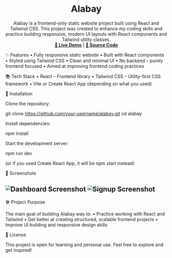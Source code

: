 
<h1 align="center">Alabay</h1>

<p align="center">	
Alabay is a frontend-only static website project built using React and Tailwind CSS.
This project was created to enhance my coding skills and practice building responsive, modern UI layouts with React components and Tailwind utility classes.
  <br />
  <a href="https://alabay-jatinmehta.vercel.app/"><strong>🔗 Live Demo</strong></a> |
  <a href="https://github.com/JatinMehta007/Alabay"><strong>🧠 Source Code</strong></a>
</p>

✨ Features
	•	Fully responsive static website
	•	Built with React components
	•	Styled using Tailwind CSS
	•	Clean and minimal UI
	•	No backend – purely frontend focused
	•	Aimed at improving frontend coding practices

📚 Tech Stack
	•	React – Frontend library
	•	Tailwind CSS – Utility-first CSS framework
	•	Vite or Create React App (depending on what you used)

🚀 Installation

Clone the repository:

git clone https://github.com/your-username/alabay.git
cd alabay

Install dependencies:

npm install

Start the development server:

npm run dev

(or if you used Create React App, it will be npm start instead)

📸 Screenshots


![Dashboard Screenshot](./frontend/public/dash.png) <!-- Replace with actual image path -->
![Signup Screenshot](./frontend/public/signup.png) <!-- Replace with actual image path -->
---

🛠️ Project Purpose

The main goal of building Alabay was to:
	•	Practice working with React and Tailwind
	•	Get better at creating structured, scalable frontend projects
	•	Improve UI building and responsive design skills

📄 License

This project is open for learning and personal use. Feel free to explore and get inspired!
